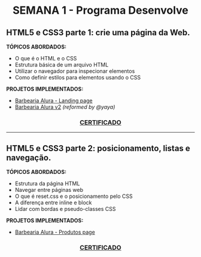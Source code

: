 # <p align="center">SEMANA 1 - Programa Desenvolve

## HTML5 e CSS3 parte 1: crie uma página da Web.

**TÓPICOS ABORDADOS:**
* O que é o HTML e o CSS
* Estrutura básica de um arquivo HTML
* Utilizar o navegador para inspecionar elementos
* Como definir estilos para elementos usando o CSS


**PROJETOS IMPLEMENTADOS:**
* [Barbearia Alura - Landing page](../Semana%201/Barbearia%20Alura/)
* [Barbearia Alura v2](../Semana%201/Barbearia%20Alura%20v2/) *(reformed by @yaya)*

### <p align="center">[CERTIFICADO](https://cursos.alura.com.br/certificate/1e1f2b60-d335-4b2d-a712-9718ef16eb8e)

---
## HTML5 e CSS3 parte 2: posicionamento, listas e navegação.

**TÓPICOS ABORDADOS:**
* Estrutura da página HTML
* Navegar entre páginas web
* O que é reset.css e o posicionamento pelo CSS
* A diferença entre inline e block
* Lidar com bordas e pseudo-classes CSS

**PROJETOS IMPLEMENTADOS:**
* [Barbearia Alura - Produtos page](../Semana%201/Barbearia%20Alura/produtos.html)

### <p align="center"> [CERTIFICADO](https://cursos.alura.com.br/certificate/84e71416-7020-487b-b9b1-431c818f1bb5)


